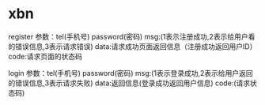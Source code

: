 # xbn
register 
参数：tel(手机号)
     password(密码)
msg:(1表示注册成功,2表示给用户看的错误信息,3表示请求错误)
data:请求成功页面返回信息（注册成功返回用户ID）
code:请求页面的状态码

login
参数：tel(手机号)
     password(密码)
msg:(1表示登录成功,2表示给用户返回的错误信息,3表示请求失败)
data:返回信息(登录成功返回用户信息)
code:(请求状态码)
